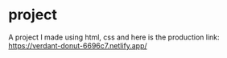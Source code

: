 # project
A project I made using html, css and here is the production link: https://verdant-donut-6696c7.netlify.app/
